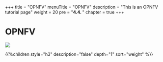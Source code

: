 +++
title = "OPNFV"
menuTitle = "OPNFV"
description = "This is an OPNFV tutorial page"
weight = 20
pre = "<b>4.4. </b>"
chapter = true
+++

# OPNFV

![](/images/hack4easy/opnfv_logo_wp.png)

{{%children style="h3" description="false" depth="1" sort="weight" %}}
